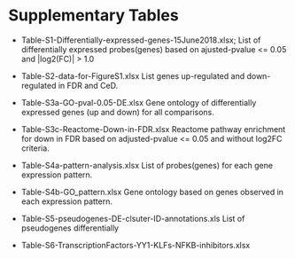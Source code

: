 # Supplementary Tables

- Table-S1-Differentially-expressed-genes-15June2018.xlsx;
  List of differentially expressed probes(genes) based on ajusted-pvalue <= 0.05 and |log2(FC)| > 1.0
  
  
- Table-S2-data-for-FigureS1.xlsx
  List genes up-regulated and down-regulated in FDR and CeD.
  
  
- Table-S3a-GO-pval-0.05-DE.xlsx
  Gene ontology of differentially expressed genes (up and down)  for all comparisons.


- Table-S3c-Reactome-Down-in-FDR.xlsx
  Reactome pathway enrichment for down in FDR based on adjusted-pvalue <= 0.05 and without log2FC criteria.   


- Table-S4a-pattern-analysis.xlsx
  List of probes(genes) for each gene expression pattern.


- Table-S4b-GO_pattern.xlsx
  Gene ontology based on genes observed in each expression pattern. 


- Table-S5-pseudogenes-DE-clsuter-ID-annotations.xls
  List of pseudogenes differentially


- Table-S6-TranscriptionFactors-YY1-KLFs-NFKB-inhibitors.xlsx
